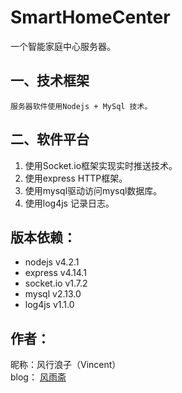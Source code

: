 # SmartHomeCenter
一个智能家庭中心服务器。

## 一、技术框架
    服务器软件使用Nodejs + MySql 技术。
## 二、软件平台
1. 使用Socket.io框架实现实时推送技术。
2. 使用express HTTP框架。
3. 使用mysql驱动访问mysql数据库。
4. 使用log4js 记录日志。

## 版本依赖：   
* nodejs v4.2.1  
* express v4.14.1  
* socket.io v1.7.2  
* mysql v2.13.0  
* log4js v1.1.0

## 作者：
昵称：风行浪子（Vincent）  
blog： [风雨斋](https://bloc.ehangsoft.cn)
